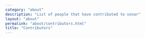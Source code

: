```yaml
---
category: "about"
description: "List of people that have contributed to sonar"
layout: "about"
permalink: "about/contributors.html"
title: "Contributors"
---
```

